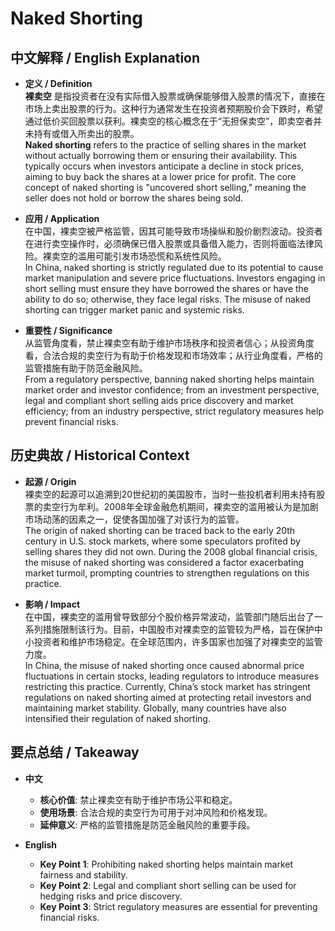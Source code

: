 # Naked Shorting

## 中文解释 / English Explanation

* **定义 / Definition**  
  **裸卖空** 是指投资者在没有实际借入股票或确保能够借入股票的情况下，直接在市场上卖出股票的行为。这种行为通常发生在投资者预期股价会下跌时，希望通过低价买回股票以获利。裸卖空的核心概念在于“无担保卖空”，即卖空者并未持有或借入所卖出的股票。  
  **Naked shorting** refers to the practice of selling shares in the market without actually borrowing them or ensuring their availability. This typically occurs when investors anticipate a decline in stock prices, aiming to buy back the shares at a lower price for profit. The core concept of naked shorting is "uncovered short selling," meaning the seller does not hold or borrow the shares being sold.

* **应用 / Application**  
  在中国，裸卖空被严格监管，因其可能导致市场操纵和股价剧烈波动。投资者在进行卖空操作时，必须确保已借入股票或具备借入能力，否则将面临法律风险。裸卖空的滥用可能引发市场恐慌和系统性风险。  
  In China, naked shorting is strictly regulated due to its potential to cause market manipulation and severe price fluctuations. Investors engaging in short selling must ensure they have borrowed the shares or have the ability to do so; otherwise, they face legal risks. The misuse of naked shorting can trigger market panic and systemic risks.

* **重要性 / Significance**  
  从监管角度看，禁止裸卖空有助于维护市场秩序和投资者信心；从投资角度看，合法合规的卖空行为有助于价格发现和市场效率；从行业角度看，严格的监管措施有助于防范金融风险。  
  From a regulatory perspective, banning naked shorting helps maintain market order and investor confidence; from an investment perspective, legal and compliant short selling aids price discovery and market efficiency; from an industry perspective, strict regulatory measures help prevent financial risks.

## 历史典故 / Historical Context

* **起源 / Origin**  
  裸卖空的起源可以追溯到20世纪初的美国股市，当时一些投机者利用未持有股票的卖空行为牟利。2008年全球金融危机期间，裸卖空的滥用被认为是加剧市场动荡的因素之一，促使各国加强了对该行为的监管。  
  The origin of naked shorting can be traced back to the early 20th century in U.S. stock markets, where some speculators profited by selling shares they did not own. During the 2008 global financial crisis, the misuse of naked shorting was considered a factor exacerbating market turmoil, prompting countries to strengthen regulations on this practice.

* **影响 / Impact**  
  在中国，裸卖空的滥用曾导致部分个股价格异常波动，监管部门随后出台了一系列措施限制该行为。目前，中国股市对裸卖空的监管较为严格，旨在保护中小投资者和维护市场稳定。在全球范围内，许多国家也加强了对裸卖空的监管力度。  
  In China, the misuse of naked shorting once caused abnormal price fluctuations in certain stocks, leading regulators to introduce measures restricting this practice. Currently, China’s stock market has stringent regulations on naked shorting aimed at protecting retail investors and maintaining market stability. Globally, many countries have also intensified their regulation of naked shorting.

## 要点总结 / Takeaway

* **中文**  
  - **核心价值**: 禁止裸卖空有助于维护市场公平和稳定。  
  - **使用场景**: 合法合规的卖空行为可用于对冲风险和价格发现。  
  - **延伸意义**: 严格的监管措施是防范金融风险的重要手段。

* **English**  
  - **Key Point 1**: Prohibiting naked shorting helps maintain market fairness and stability.  
  - **Key Point 2**: Legal and compliant short selling can be used for hedging risks and price discovery.  
  - **Key Point 3**: Strict regulatory measures are essential for preventing financial risks.